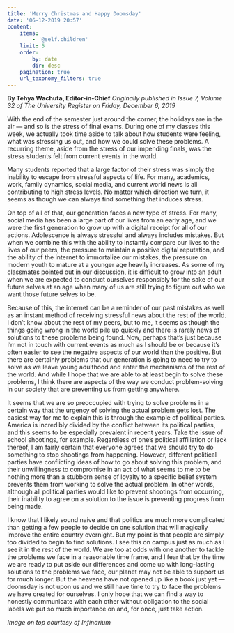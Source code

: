```yaml
---
title: 'Merry Christmas and Happy Doomsday'
date: '06-12-2019 20:57'
content:
    items:
        - '@self.children'
    limit: 5
    order:
        by: date
        dir: desc
    pagination: true
    url_taxonomy_filters: true
---
```


**By Tehya Wachuta, Editor-in-Chief** _Originally published in Issue 7, Volume 32 of The University Register on Friday, December 6, 2019_

With the end of the semester just around the corner, the holidays are in the air — and so is the stress of final exams. During one of my classes this week, we actually took time aside to talk about how students were feeling, what was stressing us out, and how we could solve these problems. A recurring theme, aside from the stress of our impending finals, was the stress students felt from current events in the world.

Many students reported that a large factor of their stress was simply the inability to escape from stressful aspects of life. For many, academics, work, family dynamics, social media, and current world news is all contributing to high stress levels. No matter which direction we turn, it seems as though we can always find something that induces stress.

On top of all of that, our generation faces a new type of stress. For many, social media has been a large part of our lives from an early age, and we were the first generation to grow up with a digital receipt for all of our actions. Adolescence is always stressful and always includes mistakes. But when we combine this with the ability to instantly compare our lives to the lives of our peers, the pressure to maintain a positive digital reputation, and the ability of the internet to immortalize our mistakes, the pressure on modern youth to mature at a younger age heavily increases. As some of my classmates pointed out in our discussion, it is difficult to grow into an adult when we are expected to conduct ourselves responsibly for the sake of our future selves at an age when many of us are still trying to figure out who we want those future selves to be.

Because of this, the internet can be a reminder of our past mistakes as well as an instant method of receiving stressful news about the rest of the world. I don’t know about the rest of my peers, but to me, it seems as though the things going wrong in the world pile up quickly and there is rarely news of solutions to these problems being found. Now, perhaps that’s just because I’m not in touch with current events as much as I should be or because it’s often easier to see the negative aspects of our world than the positive. But there are certainly problems that our generation is going to need to try to solve as we leave young adulthood and enter the mechanisms of the rest of the world. And while I hope that we are able to at least begin to solve these problems, I think there are aspects of the way we conduct problem-solving in our society that are preventing us from getting anywhere.

It seems that we are so preoccupied with trying to solve problems in a certain way that the urgency of solving the actual problem gets lost. The easiest way for
me to explain this is through the example of political parties. America is incredibly divided by the conflict between its political parties, and this seems to be especially  prevalent in recent years. Take the issue of school shootings, for example. Regardless of one’s political affiliation or lack thereof, I am fairly certain that everyone  agrees that we should try to do something to stop shootings from happening. However, different political parties have conflicting ideas of how to go about solving 
this problem, and their unwillingness to compromise in an act of what seems to me to be nothing more than a stubborn sense of loyalty to a specific belief system prevents them from working to solve the actual problem. In other words, although all political parties would like to prevent shootings from occurring, their inability to agree on a solution to the issue is preventing progress from being made.

I know that I likely sound naive and that politics are much more complicated than getting a few people to decide on one solution that will magically improve the entire country overnight. But my point is that people are simply too divided to begin to find solutions. I see this on campus just as much as I see it in the rest of the world. We are too at odds with one another to tackle the problems we face in a reasonable time frame, and I fear that by the time we are ready to put aside our differences and come up with long-lasting solutions to the problems we face, our planet may not be able to support us for much longer. But the heavens have not opened up like a book just yet — doomsday is not upon us and we still have time to try to face the problems we have created for ourselves. I only hope that we can find a way to honestly communicate with each other without obligation to the social labels we put so much importance on and, for once, just take action.

_Image on top courtesy of Infinarium_